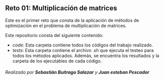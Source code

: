 ## Reto 01: Multiplicación de matrices

Este es el primer reto que consta de la aplicación de métodos de optimización en el problema de multiplicación de matrices.

Este repositorio consta del siguiente contenido:
- *code*: Esta carpeta contiene todos los códigos del trabajo realizado.
- *tests*: Esta carpeta contiene el archivo .sh que ejecuta el testeo para todos los métodos aplicados. Además, se encuentra los resultados y la carpeta de los ejecutables de cada código.

###### Realizado por **Sebastián Buitrago Salazar** y **Juan esteban Pescador**